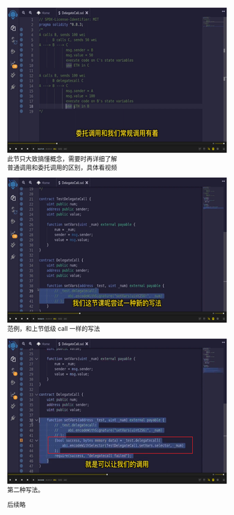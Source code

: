 <img src='./img/2022-06-03-09-59-19.png' height=333px></img>      
此节只大致搞懂概念，需要时再详细了解    
普通调用和委托调用的区别，具体看视频  
  
<img src='./img/2022-06-03-10-10-17.png' height=333px></img>      
范例，和上节低级 call 一样的写法  
  
<img src='./img/2022-06-03-10-12-45.png' height=333px></img>      
第二种写法。  
  
后续略  
